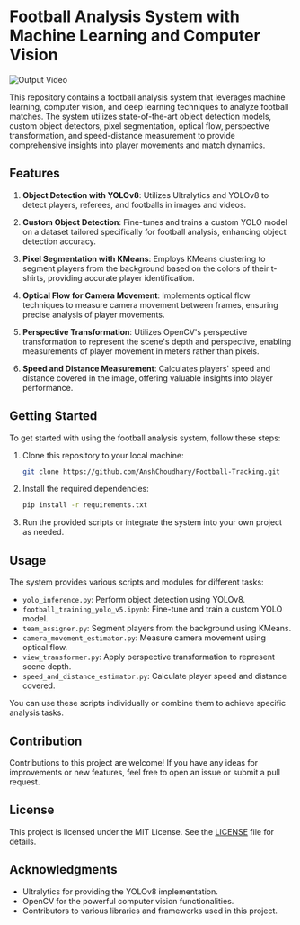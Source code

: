 # Football Analysis System with Machine Learning and Computer Vision

![Output Video](https://github.com/AnshChoudhary/Football-Tracking/blob/main/output_videos/output_video.gif)

This repository contains a football analysis system that leverages machine learning, computer vision, and deep learning techniques to analyze football matches. The system utilizes state-of-the-art object detection models, custom object detectors, pixel segmentation, optical flow, perspective transformation, and speed-distance measurement to provide comprehensive insights into player movements and match dynamics.

## Features

1. **Object Detection with YOLOv8**: Utilizes Ultralytics and YOLOv8 to detect players, referees, and footballs in images and videos.

2. **Custom Object Detection**: Fine-tunes and trains a custom YOLO model on a dataset tailored specifically for football analysis, enhancing object detection accuracy.

3. **Pixel Segmentation with KMeans**: Employs KMeans clustering to segment players from the background based on the colors of their t-shirts, providing accurate player identification.

4. **Optical Flow for Camera Movement**: Implements optical flow techniques to measure camera movement between frames, ensuring precise analysis of player movements.

5. **Perspective Transformation**: Utilizes OpenCV's perspective transformation to represent the scene's depth and perspective, enabling measurements of player movement in meters rather than pixels.

6. **Speed and Distance Measurement**: Calculates players' speed and distance covered in the image, offering valuable insights into player performance.

## Getting Started

To get started with using the football analysis system, follow these steps:

1. Clone this repository to your local machine:

    ```bash
    git clone https://github.com/AnshChoudhary/Football-Tracking.git
    ```

2. Install the required dependencies:

    ```bash
    pip install -r requirements.txt
    ```

3. Run the provided scripts or integrate the system into your own project as needed.

## Usage

The system provides various scripts and modules for different tasks:

- `yolo_inference.py`: Perform object detection using YOLOv8.
- `football_training_yolo_v5.ipynb`: Fine-tune and train a custom YOLO model.
- `team_assigner.py`: Segment players from the background using KMeans.
- `camera_movement_estimator.py`: Measure camera movement using optical flow.
- `view_transformer.py`: Apply perspective transformation to represent scene depth.
- `speed_and_distance_estimator.py`: Calculate player speed and distance covered.

You can use these scripts individually or combine them to achieve specific analysis tasks.

## Contribution

Contributions to this project are welcome! If you have any ideas for improvements or new features, feel free to open an issue or submit a pull request.

## License

This project is licensed under the MIT License. See the [LICENSE](LICENSE) file for details.

## Acknowledgments

- Ultralytics for providing the YOLOv8 implementation.
- OpenCV for the powerful computer vision functionalities.
- Contributors to various libraries and frameworks used in this project.
